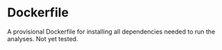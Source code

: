 # Dockerfile

A provisional Dockerfile for installing all dependencies needed to run the 
analyses. Not yet tested.
